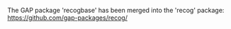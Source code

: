 The GAP package 'recogbase' has been merged into the 'recog' package:
  <https://github.com/gap-packages/recog/>

